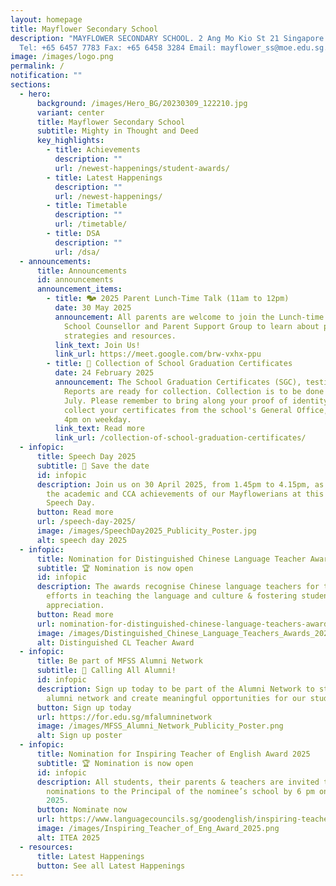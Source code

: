 ```yaml
---
layout: homepage
title: Mayflower Secondary School
description: "MAYFLOWER SECONDARY SCHOOL. 2 Ang Mo Kio St 21 Singapore 569384
  Tel: +65 6457 7783 Fax: +65 6458 3284 Email: mayflower_ss@moe.edu.sg."
image: /images/logo.png
permalink: /
notification: ""
sections:
  - hero:
      background: /images/Hero_BG/20230309_122210.jpg
      variant: center
      title: Mayflower Secondary School
      subtitle: Mighty in Thought and Deed
      key_highlights:
        - title: Achievements
          description: ""
          url: /newest-happenings/student-awards/
        - title: Latest Happenings
          description: ""
          url: /newest-happenings/
        - title: Timetable
          description: ""
          url: /timetable/
        - title: DSA
          description: ""
          url: /dsa/
  - announcements:
      title: Announcements
      id: announcements
      announcement_items:
        - title: 🗫 2025 Parent Lunch-Time Talk (11am to 12pm)
          date: 30 May 2025
          announcement: All parents are welcome to join the Lunch-time talk with our
            School Counsellor and Parent Support Group to learn about parenting
            strategies and resources.
          link_text: Join Us!
          link_url: https://meet.google.com/brw-vxhx-ppu
        - title: 📜 Collection of School Graduation Certificates
          date: 24 February 2025
          announcement: The School Graduation Certificates (SGC), testimonials & CCA
            Reports are ready for collection. Collection is to be done by 31
            July. Please remember to bring along your proof of identity to
            collect your certificates from the school's General Office, 8am to
            4pm on weekday.
          link_text: Read more
          link_url: /collection-of-school-graduation-certificates/
  - infopic:
      title: Speech Day 2025
      subtitle: 📅 Save the date
      id: infopic
      description: Join us on 30 April 2025, from 1.45pm to 4.15pm, as we recognise
        the academic and CCA achievements of our Mayflowerians at this year’s
        Speech Day.
      button: Read more
      url: /speech-day-2025/
      image: /images/SpeechDay2025_Publicity_Poster.jpg
      alt: speech day 2025
  - infopic:
      title: Nomination for Distinguished Chinese Language Teacher Awards
      subtitle: 🏆 Nomination is now open
      id: infopic
      description: The awards recognise Chinese language teachers for their exemplary
        efforts in teaching the language and culture & fostering student
        appreciation.
      button: Read more
      url: nomination-for-distinguished-chinese-language-teachers-awards-2025/
      image: /images/Distinguished_Chinese_Language_Teachers_Awards_2025.png
      alt: Distinguished CL Teacher Award
  - infopic:
      title: Be part of MFSS Alumni Network
      subtitle: 📢 Calling All Alumni!
      id: infopic
      description: Sign up today to be part of the Alumni Network to strengthen our
        alumni network and create meaningful opportunities for our students.
      button: Sign up today
      url: https://for.edu.sg/mfalumninetwork
      image: /images/MFSS_Alumni_Network_Publicity_Poster.png
      alt: Sign up poster
  - infopic:
      title: Nomination for Inspiring Teacher of English Award 2025
      subtitle: 🏆 Nomination is now open
      id: infopic
      description: All students, their parents & teachers are invited to send in
        nominations to the Principal of the nominee’s school by 6 pm on 24 March
        2025.
      button: Nominate now
      url: https://www.languagecouncils.sg/goodenglish/inspiring-teacher-of-english-award/nomination-information
      image: /images/Inspiring_Teacher_of_Eng_Award_2025.png
      alt: ITEA 2025
  - resources:
      title: Latest Happenings
      button: See all Latest Happenings
---
```

